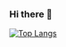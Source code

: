### Hi there 👋
[![Top Langs](https://github-readme-stats.vercel.app/api/top-langs/?username=yuki1582)](https://github.com/anuraghazra/github-readme-stats)
<!--
**yuki1582/yuki1582** is a ✨ _special_ ✨ repository because its `README.md` (this file) appears on your GitHub profile.

Here are some ideas to get you started:

- 🔭 I’m currently working on ...
- 🌱 I’m currently learning ...
- 👯 I’m looking to collaborate on ...
- 🤔 I’m looking for help with ...
- 💬 Ask me about ...
- 📫 How to reach me: ...
- 😄 Pronouns: ...
- ⚡ Fun fact: ...
-->
